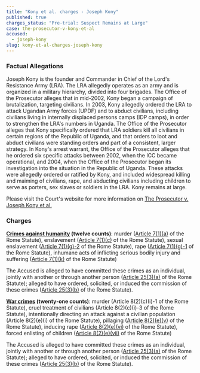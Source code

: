 ```yaml
---
title: "Kony et al. charges - Joseph Kony"
published: true
charges_status: "Pre-trial: Suspect Remains at Large"
case: the-prosecutor-v-kony-et-al
accused:
  - joseph-kony
slug: kony-et-al-charges-joseph-kony
---
```


### Factual Allegations

Joseph Kony is the founder and Commander in Chief of the Lord's Resistance Army (LRA). The LRA allegedly operates as an army and is organized in a military hierarchy, divided into four brigades. The Office of the Prosecutor alleges that in mid-2002, Kony began a campaign of brutalization, targeting civilians. In 2003, Kony allegedly ordered the LRA to attack Ugandan Army forces (UPDF) and to abduct civilians, including civilians living in internally displaced persons camps (IDP camps), in order to strengthen the LRA's numbers in Uganda. The Office of the Prosecutor alleges that Kony specifically ordered that LRA soldiers kill all civilians in certain regions of the Republic of Uganda, and that orders to loot and abduct civilians were standing orders and part of a consistent, larger strategy. In Kony's arrest warrant, the Office of the Prosecutor alleges that he ordered six specific attacks between 2002, when the ICC became operational, and 2004, when the Office of the Prosecutor began its investigation into the situation in the Republic of Uganda. These attacks were allegedly ordered or ratified by Kony, and included widespread killing and maiming of civilians, rape, and abducting civilians including children to serve as porters, sex slaves or soldiers in the LRA. Kony remains at large.

Please visit the Court's website for more information on [The Prosecutor v. Joseph Kony et al.](http://www.icc-cpi.int/en_menus/icc/situations%20and%20cases/situations/situation%20icc%200204/Pages/situation%20index.aspx)

### Charges

**[Crimes against humanity](http://www.casematrixnetwork.org/case-m/klamberg-commentary/rome-statute/#c1171) (twelve counts)**: murder ([Article 7(1)(a)](http://www.casematrixnetwork.org/cmn-knowledge-hub/klamberg-commentary/elements-of-crime/#c2286) of the Rome Statute), enslavement ([Article 7(1)(c)](http://www.casematrixnetwork.org/cmn-knowledge-hub/klamberg-commentary/elements-of-crime/#c2288) of the Rome Statute), sexual enslavement ([Article 7(1)(g)-2](http://www.casematrixnetwork.org/cmn-knowledge-hub/klamberg-commentary/elements-of-crime/#c2293) of the Rome Statute), rape ([Article 7(1)(g)-1](http://www.casematrixnetwork.org/cmn-knowledge-hub/klamberg-commentary/elements-of-crime/#c2292) of the Rome Statute), inhumane acts of inflicting serious bodily injury and suffering ([Article 7(1)(k)](http://www.casematrixnetwork.org/cmn-knowledge-hub/klamberg-commentary/elements-of-crime/#c2301) of the Rome Statute)

The Accused is alleged to have committed these crimes as an individual, jointly with another or through another person ([Article 25(3)(a)](http://www.casematrixnetwork.org/case-m/klamberg-commentary/rome-statute/#c1198) of the Rome Statute); alleged to have ordered, solicited, or induced the commission of these crimes ([Article 25(3)(b)](http://www.casematrixnetwork.org/case-m/klamberg-commentary/rome-statute/#c1198) of the Rome Statute).<span class="redactor-invisible-space"></span>

**[War crimes](http://www.casematrixnetwork.org/case-m/klamberg-commentary/rome-statute/#c1172) (twenty-one counts)**: murder (<a target="_blank">Article 8(2)(c)(i)-1</a> of the Rome Statute), cruel treatment of civilians (<a target="_blank">Article 8(2)(c)(i)-3</a> of the Rome Statute), intentionally directing an attack against a civilian population (<a target="_blank">Article 8(2)(e)(i)</a> of the Rome Statute), pillaging ([Article 8(2)(e)(v)](http://www.casematrixnetwork.org/cmn-knowledge-hub/klamberg-commentary/elements-of-crime/#c2371) of the Rome Statute), inducing rape ([Article 8(2)(e)(vi)](http://www.casematrixnetwork.org/cmn-knowledge-hub/klamberg-commentary/elements-of-crime/#c2372) of the Rome Statute), forced enlisting of children ([Article 8(2)(e)(vii)](http://www.casematrixnetwork.org/cmn-knowledge-hub/klamberg-commentary/elements-of-crime/#c2378) of the Rome Statute)[](http://www.casematrixnetwork.org/cmn-knowledge-hub/klamberg-commentary/elements-of-crime/#c2367)

The Accused is alleged to have committed these crimes as an individual, jointly with another or through another person ([Article 25(3)(a)](http://www.casematrixnetwork.org/case-m/klamberg-commentary/rome-statute/#c1198) of the Rome Statute); <span class="redactor-invisible-space">alleged to have ordered, solicited, or induced the commission of these crimes ([Article 25(3)(b)](http://www.casematrixnetwork.org/case-m/klamberg-commentary/rome-statute/#c1198) of the Rome Statute).</span>

